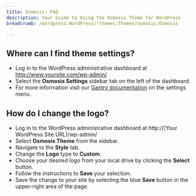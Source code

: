 ```yaml
---
title: Osmosis: FAQ
description: Your Guide to Using the Osmosis Theme for WordPress
breadcrumb: /wordpress:WordPress/!themes:Themes/osmosis:Osmosis

---
```


Where can I find theme settings?
-----
* Log in to the WordPress administrative dashboard at http://www.yoursite.com/wp-admin/
* Select the **Osmosis Settings** sidebar tab on the left of the dashboard.
* For more information visit our [Gantry documentation](http://gantry-framework.org/documentation/wordpress/configure/) on the settings menu.

How do I change the logo?
-----

* Log in to the WordPress administrative dashboard at http://(Your WordPress Site URL)/wp-admin/
* Select **Osmosis Theme** from the sidebar.
* Navigate to the **Style** tab.
* Change the **Logo** type to **Custom**.
* Choose your desired logo from your local drive by clicking the **Select** button.
* Follow the instructions to **Save** your selection.
* Save the change to your site by selecting the blue **Save** button in the upper-right area of the page.

[gantry]: http://gantry-framework.org/documentation/wordpress/configure/